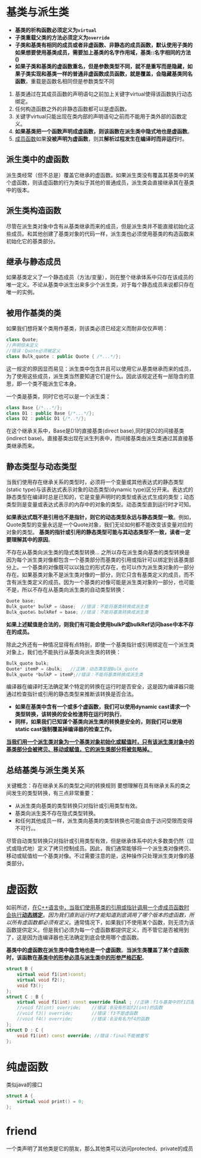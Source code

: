 # 基类与派生类

- **基类的析构函数必须定义为`virtual`**
- **子类重载父类的方法必须定义为`override`**
- **子类和基类有相同的成员或者非虚函数、非静态的成员函数，默认使用子类的如果想要使用基类成员，需要加上基类的名字作用域，基类::名字相同的方法()**
- **如果子类和基类的虚函数重名，但是参数类型不同，就不是重写而是隐藏，如果子类实现和基类一样的普通非虚函数成员函数，就是覆盖，会隐藏基类同名函数**，重载是函数名相同但是参数类型不同



1. 基类通过在其成员函数的声明语句之前加上关键字virtual使得该函数执行动态绑定。
2. 任何构造函数之外的非静态函数都可以是虚函数。
3. 关键字virtual只能出现在类内部的声明语句之前而不能用于类外部的函数定义。
4. **如果基类把一个函数声明成虚函数，则该函数在派生类中隐式地也是虚函数**。
5. <u>成员函数</u>如果**没被声明为虚函数**，则其**解析过程发生在编译时而非运行**时。



## 派生类中的虚函数

派生类经常（但不总是）覆盖它继承的虚函数。如果派生类没有覆盖其基类中的某个虚函数，则该虚函数的行为类似于其他的普通成员，派生类会直接继承其在基类中的版本。

## 派生类构造函数

尽管在派生类对象中含有从基类继承而来的成员，但是派生类并不能直接初始化这些成员。和其他创建了基类对象的代码一样，派生类也必须使用基类的构造函数来初始化它的基类部分。

## 继承与静态成员

如果基类定义了一个静态成员（方法/变量），则在整个继承体系中只存在该成员的唯一定义。不论从基类中派生出来多少个派生类，对于每个静态成员来说都只存在唯一的实例。



## 被用作基类的类

如果我们想将某个类用作基类，则该类必须已经定义而耐非仅仅声明：

```cpp
class Quote;
//声明但未定义
//错误：Quote必须被定义
class Bulk_quote : public Quote { /*...*/};
```

这一规定的原因显而易见：派生类中包含并且可以使用它从基类继承而来的成员，为了使用这些成员，派生类当然要知道它们是什么。因此该规定还有一层隐含的意思，即一个类不能派生它本身。

一个类是基类，同时它也可以是一个派生类：

```cpp
class Base {/*...*/};
class D1 : public Base {/*...*/};
class D2 : public D1 {/*..*/};
```

在这个继承关系中，Base是D1的直接基类(direct base),同时是D2的间接基类(indirect base)。直接基类出现在派生列表中，而间接基类由派生类通过其直接基类继承而来。



## 静态类型与动态类型

当我们使用存在继承关系的类型时，必须将一个变量或其他表达式的静态类型(static type)与该表达式表示对象的动态类型(dynamic type)区分开来。表达式的静态类型在编译时总是已知的，它是变量声明时的类型或表达式生成的类型；动态类型则是变量或表达式表示的内存中的对象的类型。动态类型直到运行时才可知。

**如果表达式既不是引用也不是指针，则它的动态类型永远与静态类型一致**。例如，Quote类型的变量永远是一个Quote对象，我们无论如何都不能改变该变量对应的对象的类型。
**基类的指针或引用的静态类型可能与其动态类型不一致，读者一定要理解其中的原因**。

不存在从基类向派生类的隐式类型转换…
之所以存在派生类向基类的类型转换是因为每个派生类对像都包含一个基类部分而基类的引用或指针可以绑定到该基类部分上。一个基类的对像既可以以独立的形式存在，也可以作为派生类对象的一部分存在。如果基类对象不是派生类对像的一部分，则它只含有基类定义的成员，而不含有派生类定义的成员。因为一个基类的对像可能是派生类对象的一部分，也可能不是，所以不存在从基类向派生类的自动类型转换：

```cpp
Quote base;
Bulk_quote* bulkP = &base;  //错误：不能将基类转换成派生类
Bulk_quote& bulkRef = base; //错误：不能将基类转换成派生类
```

**如果上述赋值是合法的，则我们有可能会使用bulkP或bulkRef访问base中本不存在的成员。**

除此之外还有一种情况显得有点特别，即使一个基类指针或引用绑定在一个派生类
对象上，我们也不能执行从基类向派生类的转换：

```cpp
Bulk_quote bulk;
Quote* itemP = &bulk;	//正确：动态类型是Bulk_quote
Bulk_quote *bulkP = itemP;//错误：不能将基类转换成派生类
```

编译器在编译时无法确定某个特定的转换在运行时是否安全，这是因为编译器只能通过检查指针或引用的静态类型来推断该转换是否合法。

* **如果在基类中含有一个或多个虚函数，我们可以使用dynamic cast请求一个类型转换，该转换的安全检渣将在运行时执行**。
* **同样，如果我们已知谋个基类向派生类的转换是安全的，则我们可以使用static cast强制覆盖掉编译器的检查工作。**

**<u>当我们用一个派生类对象为一个基类对象初始化或赋值时，只有该派生类对象中的基类部分会被拷贝、移动或赋值，它的派生类部分将被忽略掉。</u>**



## 总结基类与派生类关系

关键概念：存在继承关系的类型之间的转换规则
要想理解在具有继承关系的类之间发生的类型转换，有三点非常重要：

* 从派生类向基类的类型转换只对指针或引用类型有效。
* 基类向派生类不存在隐式类型转换。
* 和任何其他成员一样，派生类向基类的类型转换也可能会由于访问受限而变得不可行。。

尽管自动类型转换只对指针或引用类型有效，但是继承体系中的大多数类仍然（显式或隐式地）定义了拷贝控制成员。因此，我们通常能够将一个派生类对像拷贝、移动或赋值给一个基类对像。不过需要注意的是，这种操作只处理派生类对像的基类部分。



# 虚函数

如前所述，<u>在C++语言中，当我们使用基类的引用或指针调用一个虚成员函数时会执行**动态绑定**</u>。*因为我们直到运行时才能知道到底调用了哪个版本的虚函数，所以所有虚函数都必须有定义*。通常情况下，如果我们不使用某个函数，则无须为该函数提供定义。但是我们必须为每一个虚函数都提供定义，而不管它是否被用到了，这是因为连编译器也无法确定到底会使用哪个虚函数。

**基类中的虚函数在派生类中隐含地也是一个虚函数**。**当派生类覆盖了某个虚函数时，该函数在<u>基类中的形参必须与派生类中的形参严格匹配</u>**。

```cpp
struct B {
	virtual void f1(int)const;
	virtual void f2();
	void f3();
};
struct C : B {
	virtual void f1(int) const override final ; //正确：f1与基类中的f1匹配
	//void f2(int) override; 	//错误：B没有形如f2(int)的函数
	//void f3() override;		//错误：f3不是虚函数
	//void f4() override;		//错误：B没有名为f4的函数
};
struct D : C {
	void f1(int) const override; //错误：final不能被重写
};

```



# 纯虚函数

类似java的接口

```cpp
struct A {
	virtual void print() = 0;
};
```



# friend

一个类声明了其他类是它的朋友，那么其他类可以访问protected、private的成员